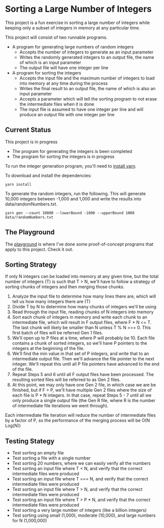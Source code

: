 # Sorting a Large Number of Integers

This project is a fun exercise in sorting a large number of integers while keeping only a subset of integers in memory at any particular time.

This project will consist of two runnable programs.

- A program for generating large numbers of random integers
  - Accepts the number of integers to generate as an input parameter
  - Writes the randomly generated integers to an output file, the name of which is an input parameter
  - The output file will have one integer per line
- A program for sorting the integers
  - Accepts the input file and the maximum number of integers to load into memory at any time during the process
  - Writes the final result to an output file, the name of which is also an input parameter
  - Accepts a parameter which will tell the sorting program to not erase the intermediate files when it is done
  - The input file is assumed to have one integer per line and will produce an output file with one integer per line

## Current Status

This project is in progress
- The program for generating the integers is been completed
- The program for sorting the integers is in progress

To run the integer generation program, you'll need to [install yarn](https://yarnpkg.com/lang/en/docs/install/). 

To download and install the dependencies:

```
yarn install
```

To generate the random integers, run the following. This will generate 10,000 integers between -1,000 and 1,000 and write the results into data/randomNumbers.txt.

```
yarn gen --count 10000 --lowerBound -1000 --upperBound 1000 data/randomNumbers.txt
```

## The Playground

The [playground](playground/README.md) is where I've done some proof-of-concept programs that apply to this project. Check it out.
  
## Sorting Strategy

If only N integers can be loaded into memory at any given time, but the total number of integers (T) is such that T > N, we'll have to follow a strategy of sorting chunks of integers and then merging those chunks.

1. Analyze the input file to determine how many lines there are, which will tell us how many integers there are (T)
2. Divide T by N to determine how many chunks of integers we'll be using
3. Read through the input file, reading chunks of N integers into memory
4. Sort each chunk of integers in memory and write each chunk to an intermediate file, which will result in F output files, where F * N <= T. The last chunk will likely be smaller than N unless T % N === 0. This first batch of files will be referred Gen 1 files.
5. We'll open up to P files at a time, where P will probably be 10. Each file contains a chunk of sorted integers, so we'll have P pointers to the integers at the beginning of the file.
6. We'll find the min value in that set of P integers, and write that to an intermediate output file. Then we'll advance the file pointer to the next integer. We'll repeat this until all P file pointers have advanced to the end of the file.
7. Repeat Steps 5 and 6 until all F output files have been processed. The resulting sorted files will be referred to as Gen 2 files. 
8. At this point, we may only have one Gen 2 file, in which case we are be finished, but if F > P, we'll have multiple Gen 2 files where the size of each file is P * N integers. In that case, repeat Steps 5 - 7 until all we only produce a single output file (the Gen R file, where R is the number of intermediate file iterations we went through). 

Each intermediate file iteration will reduce the number of intermediate files by a factor of P, so the performance of the merging process will be O(N Log(N))

## Testing Stategy

- Test sorting an empty file
- Test sorting a file with a single number
- Test sorting 20 numbers, where we can easily verify all the numbers
- Test sorting an input file where T < N, and verify that the correct intermediate files were produced
- Test sorting an input file where T === N, and verify that the correct intermediate files were produced
- Test sorting an input file where T > N, and verify that the correct intermediate files were produced
- Test sorting an input file where T > P * N, and verify that the correct intermediate files were produced
- Test sorting a very large number of integers (like a billion integers)
- Test sorting using small (1,000), moderate (10,000), and large numbers for N (1,000,000)
